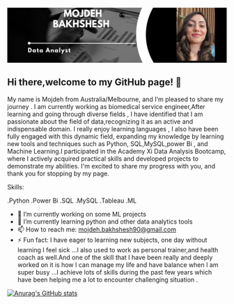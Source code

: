 ![Banner](https://github.com/MojdehBakhshesh/MojdehBakhshesh/blob/main/Black%20%26%20White%20Modern%20Minimalist%20Data%20Analyst%20LinkedIn%20Banner.png)


## Hi there,welcome to my GitHub page! 👋





My name is Mojdeh from Australia/Melbourne, and I'm pleased to share my journey . I am currently working as biomedical  service engineer,After learning and going through diverse fields , I have identified that I am passionate about the field of data,recognizing  it as an active and indispensable domain. I really enjoy learning languages , I also have been fully engaged with this dynamic field, expanding my knowledge by learning new tools and techniques such as Python, SQL,MySQL,power Bi , and Machine Learning.I participated in the Academy Xi Data Analysis Bootcamp, where I actively acquired practical skills and developed projects to demonstrate my abilities. I'm excited to share my progress with you, and thank you for stopping by my page.


Skills: 

.Python
.Power Bi
.SQL
.MySQL
.Tableau
.ML

- 🔭 I’m currently working on some ML projects 
- 🌱 I’m currently learning python and other data analytics tools 
- 📫 How to reach me: mojdeh.bakhshesh90@gmail.com 
- ⚡ Fun fact: I have eager to learning new subjects, one day without learning I feel sick ...I also used to work  as personal trainer,and health coach as well.And one of the skill that I have been really and deeply worked on it is how I can  manage my life and have balance  when I am super busy ...I achieve lots of skills during the past few years which have been helping me a lot to encounter challenging situation .



[![Anurag's GitHub stats](https://github-readme-stats.vercel.app/api?username=MojdehBakhshesh)](https://github.com/anuraghazra/github-readme-stats)



